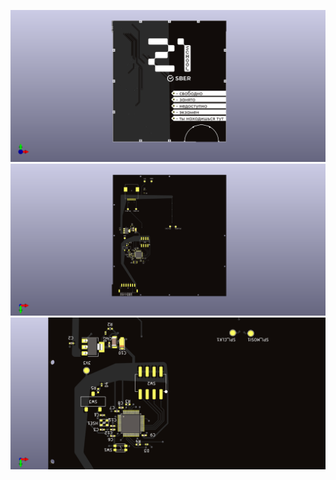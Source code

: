 ![alt text](Pictures/ClusterMonitor_2floor_atriumModule_moscow.png)
![alt text](Pictures/ClusterMonitor_2floor_atriumModule_moscow_bck.png)
![alt text](Pictures/ClusterMonitor_2floor_atriumModule_moscow_zoom.png)


